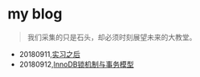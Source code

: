 # my blog

>我们采集的只是石头，却必须时刻展望未来的大教堂。

* 20180911,[实习之后](./2018/20180911_after_my_practice_in_tencent.md)
* 20180912,[InnoDB锁机制与事务模型](./2018/20180912_innodb_locking_and_transaction_model.md)
